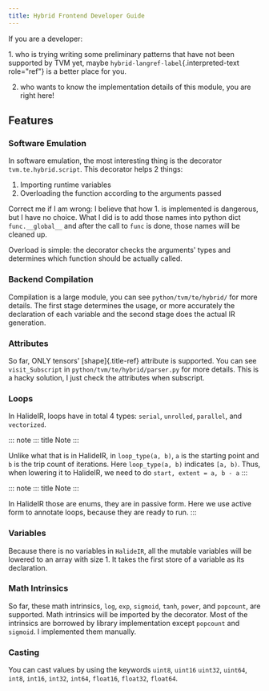 ```yaml
---
title: Hybrid Frontend Developer Guide
---
```


If you are a developer:

1\. who is trying writing some preliminary patterns that have not been
supported by TVM yet, maybe `hybrid-langref-label`{.interpreted-text
role="ref"} is a better place for you.

2.  who wants to know the implementation details of this module, you are
    right here!

## Features

### Software Emulation

In software emulation, the most interesting thing is the decorator
`tvm.te.hybrid.script`. This decorator helps 2 things:

1.  Importing runtime variables
2.  Overloading the function according to the arguments passed

Correct me if I am wrong: I believe that how 1. is implemented is
dangerous, but I have no choice. What I did is to add those names into
python dict `func.__global__` and after the call to `func` is done,
those names will be cleaned up.

Overload is simple: the decorator checks the arguments\' types and
determines which function should be actually called.

### Backend Compilation

Compilation is a large module, you can see `python/tvm/te/hybrid/` for
more details. The first stage determines the usage, or more accurately
the declaration of each variable and the second stage does the actual IR
generation.

### Attributes

So far, ONLY tensors\' [shape]{.title-ref} attribute is supported. You
can see `visit_Subscript` in `python/tvm/te/hybrid/parser.py` for more
details. This is a hacky solution, I just check the attributes when
subscript.

### Loops

In HalideIR, loops have in total 4 types: `serial`, `unrolled`,
`parallel`, and `vectorized`.

::: note
::: title
Note
:::

Unlike what that is in HalideIR, in `loop_type(a, b)`, `a` is the
starting point and `b` is the trip count of iterations. Here
`loop_type(a, b)` indicates `[a, b)`. Thus, when lowering it to
HalideIR, we need to do `start, extent = a, b - a`
:::

::: note
::: title
Note
:::

In HalideIR those are enums, they are in passive form. Here we use
active form to annotate loops, because they are ready to run.
:::

### Variables

Because there is no variables in `HalideIR`, all the mutable variables
will be lowered to an array with size 1. It takes the first store of a
variable as its declaration.

### Math Intrinsics

So far, these math intrinsics, `log`, `exp`, `sigmoid`, `tanh`, `power`,
and `popcount`, are supported. Math intrinsics will be imported by the
decorator. Most of the intrinsics are borrowed by library implementation
except `popcount` and `sigmoid`. I implemented them manually.

### Casting

You can cast values by using the keywords `uint8`, `uint16` `uint32`,
`uint64`, `int8`, `int16`, `int32`, `int64`, `float16`, `float32`,
`float64`.
